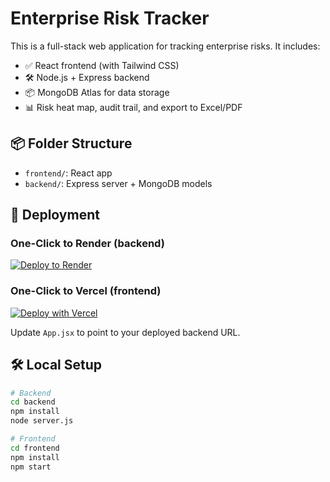 # Enterprise Risk Tracker

This is a full-stack web application for tracking enterprise risks. It includes:

- ✅ React frontend (with Tailwind CSS)
- 🛠️ Node.js + Express backend
- 📦 MongoDB Atlas for data storage
- 📊 Risk heat map, audit trail, and export to Excel/PDF

## 📦 Folder Structure

- `frontend/`: React app
- `backend/`: Express server + MongoDB models

## 🚀 Deployment

### One-Click to Render (backend)

[![Deploy to Render](https://render.com/images/deploy-to-render-button.svg)](https://render.com/deploy?repo=https://github.com/fre3thawt/enterprise-risk-tracker)

### One-Click to Vercel (frontend)

[![Deploy with Vercel](https://vercel.com/button)](https://vercel.com/import/project?template=https://github.com/fre3thawt/enterprise-risk-tracker/tree/main/frontend)

Update `App.jsx` to point to your deployed backend URL.

## 🛠️ Local Setup

```bash
# Backend
cd backend
npm install
node server.js

# Frontend
cd frontend
npm install
npm start
```
